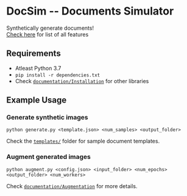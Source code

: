 # DocSim -- Documents Simulator

Synthetically generate documents!  
[Check here](/documentation/Features.md) for list of all features

## Requirements

- Atleast Python 3.7
- `pip install -r dependencies.txt`
- Check [`documentation/Installation`](/documentation/Installation.md) for other libraries

## Example Usage

### Generate synthetic images

```
python generate.py <template.json> <num_samples> <output_folder>
```

Check the [`templates/`](templates/) folder for sample document templates.

### Augment generated images

```
python augment.py <config.json> <input_folder> <num_epochs> <output_folder> <num_workers>
```

Check [`documentation/Augmentation`](documentation/Augmentation.md) for more details.
